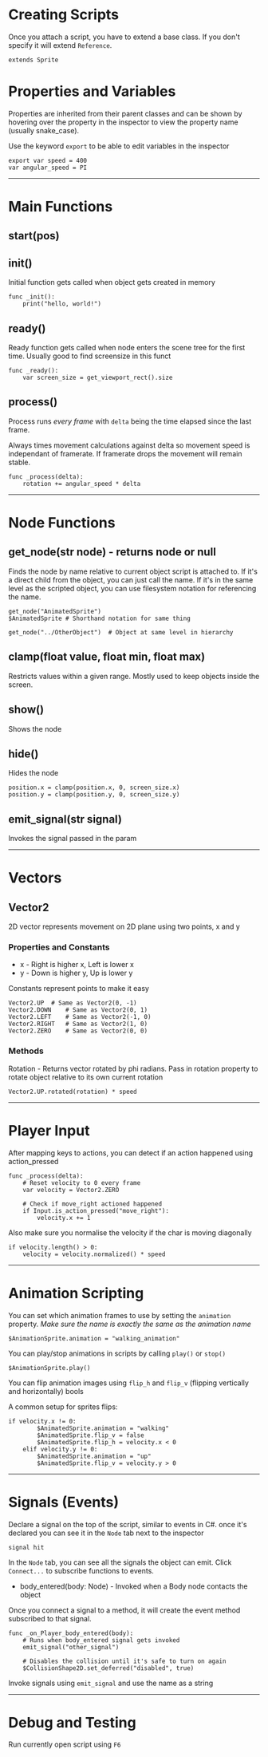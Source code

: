 # Creating Scripts
Once you attach a script, you have to extend a base class. If you don't specify it will extend `Reference`.

```
extends Sprite
```

# Properties and Variables
Properties are inherited from their parent classes and can be shown by hovering over the property in the inspector to view the property name (usually snake_case).

Use the keyword `export` to be able to edit variables in the inspector
```
export var speed = 400
var angular_speed = PI
```
- - - -

# Main Functions 

## start(pos)



## init()
Initial function gets called when object gets created in memory

```
func _init():
    print("hello, world!")
```

## ready()
Ready function gets called when node enters the scene tree for the first time. Usually good to find screensize in this funct

```
func _ready():
    var screen_size = get_viewport_rect().size
```

## process()
Process runs *every frame* with `delta` being the time elapsed since the last frame.

Always times movement calculations against delta so movement speed is independant of framerate. If framerate drops the movement will remain stable.

```
func _process(delta):
    rotation += angular_speed * delta
```
- - - -

# Node Functions

## get_node(str node) - returns node or null
Finds the node by name relative to current object script is attached to. If it's a direct child from the object, you can just call the name. If it's in the same level as the scripted object, you can use filesystem notation for referencing the name.

```
get_node("AnimatedSprite")
$AnimatedSprite # Shorthand notation for same thing

get_node("../OtherObject")  # Object at same level in hierarchy
```

## clamp(float value, float min, float max)
Restricts values within a given range. Mostly used to keep objects inside the screen. 

## show()
Shows the node

## hide()
Hides the node

```
position.x = clamp(position.x, 0, screen_size.x)
position.y = clamp(position.y, 0, screen_size.y)
```

## emit_signal(str signal)
Invokes the signal passed in the param

- - - -

# Vectors

## Vector2
2D vector represents movement on 2D plane using two points, x and y

### Properties and Constants

* x - Right is higher x, Left is lower x
* y - Down is higher y, Up is lower y

Constants represent points to make it easy

```
Vector2.UP  # Same as Vector2(0, -1)
Vector2.DOWN    # Same as Vector2(0, 1)
Vector2.LEFT    # Same as Vector2(-1, 0)
Vector2.RIGHT   # Same as Vector2(1, 0)
Vector2.ZERO    # Same as Vector2(0, 0)
```

### Methods

Rotation - Returns vector rotated by phi radians. Pass in rotation property to rotate object relative to its own current rotation

```
Vector2.UP.rotated(rotation) * speed
```

- - - -

# Player Input
After mapping keys to actions, you can detect if an action happened using action_pressed

```
func _process(delta):
    # Reset velocity to 0 every frame
    var velocity = Vector2.ZERO

    # Check if move_right actioned happened
    if Input.is_action_pressed("move_right"):
        velocity.x += 1
```

Also make sure you normalise the velocity if the char is moving diagonally

```
if velocity.length() > 0:
    velocity = velocity.normalized() * speed
```

- - - -

# Animation Scripting
You can set which animation frames to use by setting the `animation` property. *Make sure the name is exactly the same as the animation name*

```
$AnimationSprite.animation = "walking_animation"
```

You can play/stop animations in scripts by calling `play()` or `stop()`

```
$AnimationSprite.play()
```

You can flip animation images using `flip_h` and `flip_v` (flipping vertically and horizontally) bools

A common setup for sprites flips:

```
if velocity.x != 0:
		$AnimatedSprite.animation = "walking"
		$AnimatedSprite.flip_v = false
		$AnimatedSprite.flip_h = velocity.x < 0
	elif velocity.y != 0:
		$AnimatedSprite.animation = "up"
		$AnimatedSprite.flip_v = velocity.y > 0
```

- - - -

# Signals (Events)
Declare a signal on the top of the script, similar to events in C#. once it's declared you can see it in the `Node` tab next to the inspector

```
signal hit
```

In the `Node` tab, you can see all the signals the object can emit. Click `Connect...` to subscribe functions to events.

* body_entered(body: Node) - Invoked when a Body node contacts the object

Once you connect a signal to a method, it will create the event method subscribed to that signal.

```
func _on_Player_body_entered(body):
    # Runs when body_entered signal gets invoked
    emit_signal("other_signal")

    # Disables the collision until it's safe to turn on again
    $CollisionShape2D.set_deferred("disabled", true)
```

Invoke signals using `emit_signal` and use the name as a string

- - - -

# Debug and Testing
Run currently open script using `F6`


